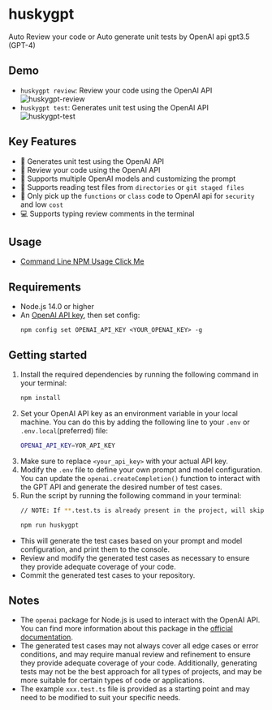 # huskygpt
Auto Review your code or Auto generate unit tests by OpenAI api gpt3.5 (GPT-4)

## Demo
- `huskygpt review`: Review your code using the OpenAI API
  ![huskygpt-review](https://user-images.githubusercontent.com/105559892/229142794-a85a024c-faff-46cf-8de5-839aff983d9f.gif)
- `huskygpt test`: Generates unit test using the OpenAI API
  ![huskygpt-test](https://user-images.githubusercontent.com/105559892/229142867-fb5768dc-d2d6-429c-8a20-b2adec087b6d.gif)

## Key Features
- 🤖 Generates unit test using the OpenAI API
- 🤖 Review your code using the OpenAI API
- 🧠 Supports multiple OpenAI models and customizing the prompt
- 📂 Supports reading test files from `directories` or `git staged files`
- 🍺 Only pick up the `functions` or `class` code to OpenAI api for `security` and low `cost`
- 💻 Supports typing review comments in the terminal

## Usage
- [Command Line NPM Usage Click Me](https://github.com/luffy-xu/huskygpt/tree/main/package
)


## Requirements
- Node.js 14.0 or higher
- An [OpenAI API key](https://platform.openai.com/account/api-keys), then set config:
    ```
    npm config set OPENAI_API_KEY <YOUR_OPENAI_KEY> -g
    ```

## Getting started
1. Install the required dependencies by running the following command in your terminal:
    ```bash
    npm install
    ```
1. Set your OpenAI API key as an environment variable in your local machine. You can do this by adding the following line to your `.env` or `.env.local`(preferred) file:
    ```bash
    OPENAI_API_KEY=YOR_API_KEY
    ```
1. Make sure to replace `<your_api_key>` with your actual API key.
1. Modify the `.env` file to define your own prompt and model configuration. You can update the `openai.createCompletion()` function to interact with the GPT API and generate the desired number of test cases.
1. Run the script by running the following command in your terminal:
    ```bash
    // NOTE: If **.test.ts is already present in the project, will skip this file generation

    npm run huskygpt
    ```
- This will generate the test cases based on your prompt and model configuration, and print them to the console.
- Review and modify the generated test cases as necessary to ensure they provide adequate coverage of your code.
- Commit the generated test cases to your repository.

## Notes
- The `openai` package for Node.js is used to interact with the OpenAI API. You can find more information about this package in the [official documentation](https://github.com/openai/openai-node
).
- The generated test cases may not always cover all edge cases or error conditions, and may require manual review and refinement to ensure they provide adequate coverage of your code. Additionally, generating tests may not be the best approach for all types of projects, and may be more suitable for certain types of code or applications.
- The example `xxx.test.ts` file is provided as a starting point and may need to be modified to suit your specific needs.
